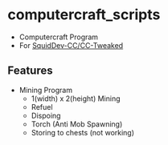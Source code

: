 # computercraft_scripts

- Computercraft Program
- For [SquidDev-CC/CC-Tweaked](SquidDev-CC/CC-Tweaked)

## Features

- Mining Program
  - 1(width) x 2(height) Mining
  - Refuel
  - Dispoing
  - Torch (Anti Mob Spawning)
  - Storing to chests (not working)
  
